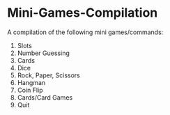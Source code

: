 # Mini-Games-Compilation
A compilation of the following mini games/commands:
  1. Slots
  2. Number Guessing
  3. Cards
  4. Dice
  5. Rock, Paper, Scissors
  6. Hangman
  7. Coin Flip
  8. Cards/Card Games
  9. Quit
